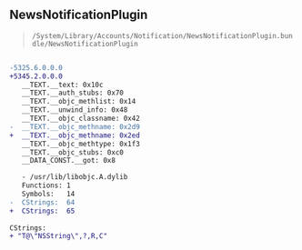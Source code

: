## NewsNotificationPlugin

> `/System/Library/Accounts/Notification/NewsNotificationPlugin.bundle/NewsNotificationPlugin`

```diff

-5325.6.0.0.0
+5345.2.0.0.0
   __TEXT.__text: 0x10c
   __TEXT.__auth_stubs: 0x70
   __TEXT.__objc_methlist: 0x14
   __TEXT.__unwind_info: 0x48
   __TEXT.__objc_classname: 0x42
-  __TEXT.__objc_methname: 0x2d9
+  __TEXT.__objc_methname: 0x2ed
   __TEXT.__objc_methtype: 0x1f3
   __TEXT.__objc_stubs: 0xc0
   __DATA_CONST.__got: 0x8

   - /usr/lib/libobjc.A.dylib
   Functions: 1
   Symbols:   14
-  CStrings:  64
+  CStrings:  65
 
CStrings:
+ "T@\"NSString\",?,R,C"

```
